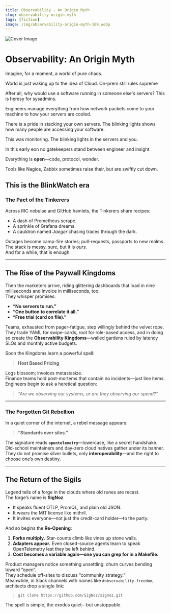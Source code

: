 ```yaml
---
title: Observability - An Origin Myth
slug: observability-origin-myth
tags: [fiction]
image: /img/observability-origin-myth-169.webp
---
```


![Cover Image](/img/observability-origin-myth-169.webp)


# Observability: An Origin Myth

Imagine, for a moment, a world of pure chaos.

World is just waking up to the idea of Cloud. On-prem still rules supreme

After all, why would use a software running in someone else's servers? This is heresy for sysadmins.

Engineers manage everything from how network packets come to your machine to how your servers are cooled.

There is a pride in stacking your own servers. The blinking lights shows how many people are accessing your software.

This was monitoring. The blinking lights in the servers and you.

In this early eon no gatekeepers stand between engineer and insight. 

Everything is **open**—code, protocol, wonder.  

Tools like Nagios, Zabbix sometimes raise their, but are swiftly cut down.

This is the BlinkWatch era
---

### The Pact of the Tinkerers
Across IRC nebulae and GitHub hamlets, the Tinkerers share recipes:

* A dash of Prometheus scrape.  
* A sprinkle of Grafana dreams.  
* A cauldron named *Jaeger* chasing traces through the dark.

Outages become camp-fire stories; pull-requests, passports to new realms.  
The stack is messy, sure, but it is _ours_.  
And for a while, that is enough.

---

## The Rise of the Paywall Kingdoms

Then the marketers arrive, riding glittering dashboards that load in nine milliseconds and invoice in milliseconds, too.  
They whisper promises:

* **“No servers to run.”**  
* **“One button to correlate it all.”**  
* **“Free trial (card on file).”**

Teams, exhausted from pager-fatigue, step willingly behind the velvet rope.  
They trade YAML for swipe-cards, root for role-based access, and in doing so create the **Observability Kingdoms**—walled gardens ruled by latency SLOs and monthly active budgets.

Soon the Kingdoms learn a powerful spell:

> **Host Based Pricing**

Logs blossom; invoices metastasize.  
Finance teams hold post-mortems that contain no incidents—just line items.  
Engineers begin to ask a heretical question:

> *“Are we observing our systems, or are they observing our spend?”*

---

### The Forgotten Git Rebellion
In a quiet corner of the internet, a rebel message appears:

> **“Standards over silos.”**

The signature reads **`opentelemetry`**—lowercase, like a secret handshake.  
Old-school maintainers and day-zero cloud natives gather under its banner.  
They do not promise silver bullets, only **interoperability**—and the right to choose one’s own destiny.

---

## The Return of the Sigils

Legend tells of a forge in the clouds where old runes are recast.  
The forge’s name is **SigNoz**.

* It speaks fluent OTLP, PromQL, and plain old JSON.  
* It wears the MIT license like mithril.  
* It invites everyone—not just the credit-card holder—to the party.

And so begins the **Re-Opening**:

1. **Forks multiply.** Star-counts climb like vines up stone walls.  
2. **Adapters appear.** Even closed-source agents learn to speak OpenTelemetry lest they be left behind.  
3. **Cost becomes a variable again—one you can grep for in a Makefile.**

Product managers notice something unsettling: churn curves bending toward “open”.  
They schedule off-sites to discuss “community strategy.”  
Meanwhile, in Slack channels with names like `#observability-freedom`, architects drop a single link:

> `git clone https://github.com/SigNoz/signoz.git`

The spell is simple, the exodus quiet—but unstoppable.

